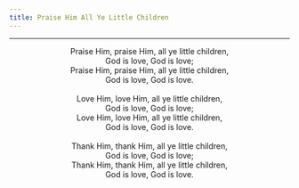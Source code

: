```yaml
---
title: Praise Him All Ye Little Children
---
```


---
<center>
Praise Him, praise Him, all ye little children,<br/>
God is love, God is love;<br/>
Praise Him, praise Him, all ye little children,<br/>
God is love, God is love.<br/>
<br/>
Love Him, love Him, all ye little children,<br/>
God is love, God is love;<br/>
Love Him, love Him, all ye little children,<br/>
God is love, God is love.<br/>
<br/>
Thank Him, thank Him, all ye little children,<br/>
God is love, God is love;<br/>
Thank Him, thank Him, all ye little children,<br/>
God is love, God is love.
</center>